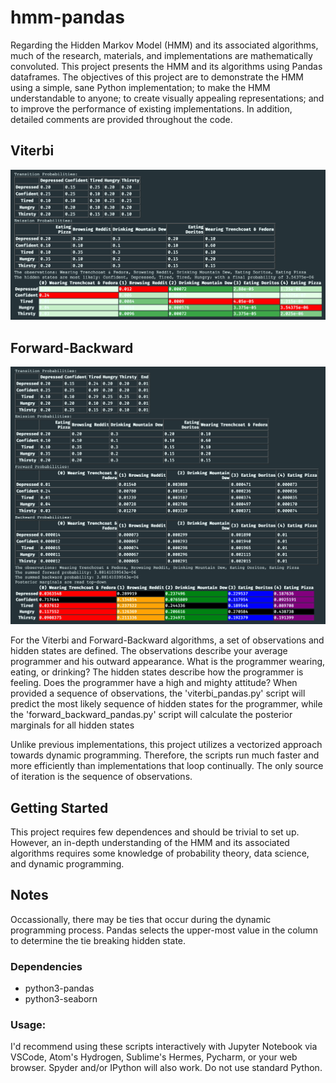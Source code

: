 # hmm-pandas
Regarding the Hidden Markov Model (HMM) and its associated algorithms, much of the research, materials, and implementations are mathematically convoluted.  This project presents the HMM and its algorithms using Pandas dataframes.  The objectives of this project are to demonstrate the HMM using a simple, sane Python implementation; to make the HMM understandable to anyone; to create visually appealing representations; and to improve the performance of existing implementations.  In addition, detailed comments are provided throughout the code.

## Viterbi
![alt text](https://raw.githubusercontent.com/summonholmes/hmm-pandas/master/viterbi.png)

## Forward-Backward
![alt text](https://raw.githubusercontent.com/summonholmes/hmm-pandas/master/forward_backward.png)

For the Viterbi and Forward-Backward algorithms, a set of observations and hidden states are defined.  The observations describe your average programmer and his outward appearance.  What is the programmer wearing, eating, or drinking?  The hidden states describe how the programmer is feeling.  Does the programmer have a high and mighty attitude?  When provided a sequence of observations, the 'viterbi_pandas.py' script will predict the most likely sequence of hidden states for the programmer, while the 'forward_backward_pandas.py' script will calculate the posterior marginals for all hidden states

Unlike previous implementations, this project utilizes a vectorized approach towards dynamic programming.  Therefore, the scripts run much faster and more efficiently than implementations that loop continually.  The only source of iteration is the sequence of observations.

## Getting Started
This project requires few dependences and should be trivial to set up.  However, an in-depth understanding of the HMM and its associated algorithms requires some knowledge of probability theory, data science, and dynamic programming.

## Notes
Occassionally, there may be ties that occur during the dynamic programming process.  Pandas selects the upper-most value in the column to determine the tie breaking hidden state.

### Dependencies
* python3-pandas
* python3-seaborn

### Usage:
I'd recommend using these scripts interactively with Jupyter Notebook via VSCode, Atom's Hydrogen, Sublime's Hermes, Pycharm, or your web browser.  Spyder and/or IPython will also work.  Do not use standard Python.
